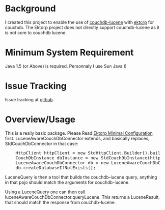 <h1>Background</h1>
I created this project to enable the use of <a href="http://github.com/rnewson/couchdb-lucene">couchdb-lucene</a> with <a href="http://www.ektorp.org">ektorp</a> for couchdb.
The Ektorp project does not directly support couchdb-lucene as it is not core to couchdb lucene.

<h1>Minimum System Requirement</h1>
Java 1.5 (or Above) is required.  Personnaly I use Sun Java 6

<h1>Issue Tracking</h1>

Issue tracking at <a href="http://github.com/ldriscoll/ektorplucene/issues">github</a>.

<h1>Overview/Usage</h1>
This is a really basic package.  Please Read <a href="http://www.ektorp.org/reference_documentation.html#d98e237">Ektorp Minimal Configuration</a> first.
LuceneAwareCouchDbConnector extends, and basically replaces, StdCouchDbConnector in that case:
<pre>
    HttpClient httpClient = new StdHttpClient.Builder().build()
    CouchDbInstance dbInstance = new StdCouchDbInstance(httpClient);
    LuceneAwareCouchDbConnector db = new LuceneAwareCouchDbConnector("my_first_database", dbInstance);
    db.createDatabaseIfNotExists();
</pre>

LuceneQuery is then a tool that builds the couchdb-lucene query, anything in that pojo should match the arguments for couchdb-lucene.

Using a LuceneQuery one can then call luceneAwareCouchDbConnector.queryLucene.  This returns a LuceneResult, that should match the response from couchdb-lucene.
